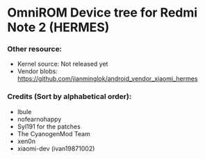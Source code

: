 # OmniROM Device tree for Redmi Note 2 (HERMES)

### Other resource:
  - Kernel source: Not released yet
  - Vendor blobs: https://github.com/jianminglok/android_vendor_xiaomi_hermes

### Credits (Sort by alphabetical order):
  - lbule
  - nofearnohappy
  - Syl191 for the patches
  - The CyanogenMod Team
  - xen0n
  - xiaomi-dev (ivan19871002)